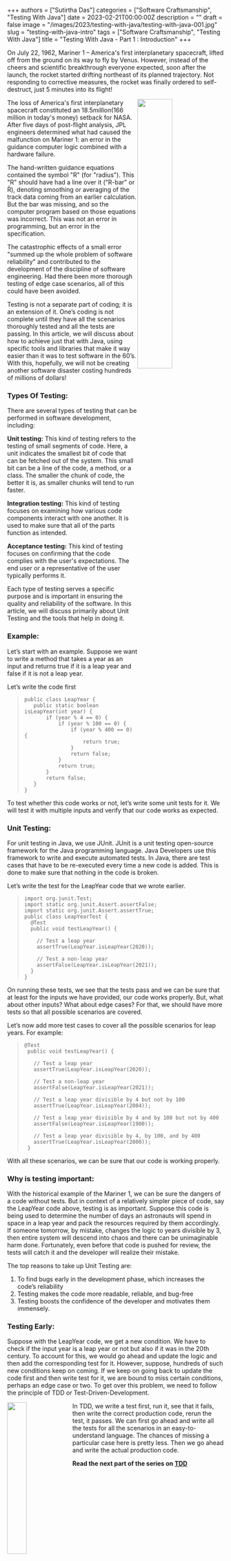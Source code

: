 +++
authors = ["Sutirtha Das"]
categories = ["Software Craftsmanship", "Testing With Java"]
date = 2023-02-21T00:00:00Z
description = ""
draft = false
image = "/images/2023/testing-with-java/testing-with-java-001.jpg"
slug = "testing-with-java-intro"
tags = ["Software Craftsmanship", "Testing With Java"]
title = "Testing With Java - Part 1 : Introduction"
+++

On July 22, 1962, Mariner 1 – America's first interplanetary spacecraft, lifted off from the ground on its way to fly by Venus. However, instead of the cheers and scientific breakthrough everyone expected, soon after the launch, the rocket started drifting northeast of its planned trajectory. Not responding to corrective measures, the rocket was finally ordered to self-destruct, just 5 minutes into its flight!

<img style="float:right" src="/images/2023/testing-with-java/testing-with-java-001.jpg" width="40%" height="40%" />

The loss of America's first interplanetary spacecraft constituted an $18.5 million ($166 million in today's money) setback for NASA. After five days of post-flight analysis, JPL engineers determined what had caused the malfunction on Mariner 1: an error in the guidance computer logic combined with a hardware failure.

The hand-written guidance equations contained the symbol "R" (for "radius"). This "R" should have had a line over it ("R-bar" or R̄), denoting smoothing or averaging of the track data coming from an earlier calculation. But the bar was missing, and so the computer program based on those equations was incorrect. This was not an error in programming, but an error in the specification.

The catastrophic effects of a small error "summed up the whole problem of software reliability" and contributed to the development of the discipline of software engineering. Had there been more thorough testing of edge case scenarios, all of this could have been avoided.

Testing is not a separate part of coding; it is an extension of it. One’s coding is not complete until they have all the scenarios thoroughly tested and all the tests are passing. In this article, we will discuss about how to achieve just that with Java, using specific tools and libraries that make it way easier than it was to test software in the 60’s. With this, hopefully, we will not be creating another software disaster costing hundreds of millions of dollars!

### Types Of Testing:

There are several types of testing that can be performed in software development, including:

<strong>Unit testing:</strong> This kind of testing refers to the testing of small segments of code. Here, a unit indicates the smallest bit of code that can be fetched out of the system. This small bit can be a line of the code, a method, or a class. The smaller the chunk of code, the better it is, as smaller chunks will tend to run faster.

<strong>Integration testing:</strong> This kind of testing focuses on examining how various code components interact with one another. It is used to make sure that all of the parts function as intended.

<strong>Acceptance testing:</strong> This kind of testing focuses on confirming that the code complies with the user's expectations. The end user or a representative of the user typically performs it.

Each type of testing serves a specific purpose and is important in ensuring the quality and reliability of the software. In this article, we will discuss primarily about Unit Testing and the tools that help in doing it.

### Example:

Let’s start with an example. Suppose we want to write a method that takes a year as an input and returns true if it is a leap year and false if it is not a leap year.

Let’s write the code first

> ```
> public class LeapYear {
>    public static boolean isLeapYear(int year) {
>        if (year % 4 == 0) {
>            if (year % 100 == 0) {
>                if (year % 400 == 0) {
>                    return true;
>                }
>                return false;
>            }
>            return true;
>        }
>        return false;
>    }
> }
> ```

To test whether this code works or not, let’s write some unit tests for it. We will test it with multiple inputs and verify that our code works as expected.

### Unit Testing:

For unit testing in Java, we use JUnit. JUnit is a unit testing open-source framework for the Java programming language. Java Developers use this framework to write and execute automated tests. In Java, there are test cases that have to be re-executed every time a new code is added. This is done to make sure that nothing in the code is broken.

Let’s write the test for the LeapYear code that we wrote earlier.

> ```
> import org.junit.Test;
> import static org.junit.Assert.assertFalse;
> import static org.junit.Assert.assertTrue;
> public class LeapYearTest {
>   @Test
>   public void testLeapYear() {
>
>     // Test a leap year
>     assertTrue(LeapYear.isLeapYear(2020));
>
>     // Test a non-leap year
>     assertFalse(LeapYear.isLeapYear(2021));
>   }
> }
> ```

On running these tests, we see that the tests pass and we can be sure that at least for the inputs we have provided, our code works properly. But, what about other inputs? What about edge cases? For that, we should have more tests so that all possible scenarios are covered.

Let’s now add more test cases to cover all the possible scenarios for leap years. For example:

> ```
> @Test
>  public void testLeapYear() {
>
>    // Test a leap year
>    assertTrue(LeapYear.isLeapYear(2020));
>
>    // Test a non-leap year
>    assertFalse(LeapYear.isLeapYear(2021));
>
>    // Test a leap year divisible by 4 but not by 100
>    assertTrue(LeapYear.isLeapYear(2004));
>
>    // Test a leap year divisible by 4 and by 100 but not by 400
>    assertFalse(LeapYear.isLeapYear(1900));
>
>    // Test a leap year divisible by 4, by 100, and by 400
>    assertTrue(LeapYear.isLeapYear(2000));
>  }
> ```

With all these scenarios, we can be sure that our code is working properly.

### Why is testing important:

With the historical example of the Mariner 1, we can be sure the dangers of a code without tests. But in context of a relatively simpler piece of code, say the LeapYear code above, testing is as important. Suppose this code is being used to determine the number of days an astronauts will spend in space in a leap year and pack the resources required by them accordingly. If someone tomorrow, by mistake, changes the logic to years divisible by 3, then entire system will descend into chaos and there can be unimaginable harm done. Fortunately, even before that code is pushed for review, the tests will catch it and the developer will realize their mistake.

The top reasons to take up Unit Testing are:

1. To find bugs early in the development phase, which increases the code’s reliability
2. Testing makes the code more readable, reliable, and bug-free
3. Testing boosts the confidence of the developer and motivates them immensely.

### Testing Early:

Suppose with the LeapYear code, we get a new condition. We have to check if the input year is a leap year or not but also if it was in the 20th century. To account for this, we would go ahead and update the logic and then add the corresponding test for it. However, suppose, hundreds of such new conditions keep on coming. If we keep on going back to update the code first and then write test for it, we are bound to miss certain conditions, perhaps an edge case or two. To get over this problem, we need to follow the principle of TDD or Test-Driven-Development.

<img style="float:left" src="/images/2023/testing-with-java/testing-with-java-003.jpg" width="30%" height="30%" />

In TDD, we write a test first, run it, see that it fails, then write the correct production code, rerun the test, it passes. We can first go ahead and write all the tests for all the scenarios in an easy-to-understand language. The chances of missing a particular case here is pretty less. Then we go ahead and write the actual production code.

**Read the next part of the series on [TDD](https://blog.incubyte.co/blog/testing-with-java-tdd/)**

<br/>
<br/>